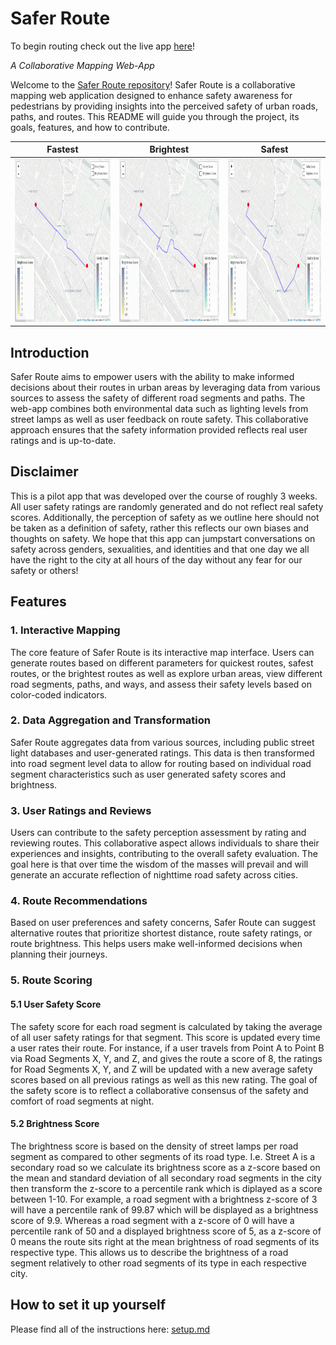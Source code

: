 # Safer Route

To begin routing check out the live app [here](http://lemberg.geog.uni-heidelberg.de:3838/)!


_A Collaborative Mapping Web-App_

Welcome to the [Safer Route repository](https://github.com/GIScience/Safer-Route)! Safer Route is a collaborative mapping web application designed to enhance safety awareness for pedestrians by providing insights into the perceived safety of urban roads, paths, and routes. This README will guide you through the project, its goals, features, and how to contribute.

| Fastest | Brightest | Safest |
|:---:|:---:|:---:|
|<img src="https://github.com/GIScience/Safer-Route/blob/main/aux/fast_route.png" width="300" height="261">|<img src="https://github.com/GIScience/Safer-Route/blob/main/aux/safer_route.png" width="300" height="261">|<img src="https://github.com/GIScience/Safer-Route/blob/main/aux/updated_safer_route.png" width="300" height="261">|


## Introduction

Safer Route aims to empower users with the ability to make informed decisions about their routes in urban areas by leveraging data from various sources to assess the safety of different road segments and paths. The web-app combines both environmental data such as lighting levels from street lamps as well as user feedback on route safety. This collaborative approach ensures that the safety information provided reflects real user ratings and is up-to-date.

## Disclaimer

This is a pilot app that was developed over the course of roughly 3 weeks. All user safety ratings are randomly generated and do not reflect real safety scores. Additionally, the perception of safety as we outline here should not be taken as a definition of safety, rather this reflects our own biases and thoughts on safety. We hope that this app can jumpstart conversations on safety across genders, sexualities, and identities and that one day we all have the right to the city at all hours of the day without any fear for our safety or others!

## Features

### 1. Interactive Mapping

The core feature of Safer Route is its interactive map interface. Users can generate routes based on different parameters for quickest routes, safest routes, or the brightest routes as well as explore urban areas, view different road segments, paths, and ways, and assess their safety levels based on color-coded indicators. 

### 2. Data Aggregation and Transformation

Safer Route aggregates data from various sources, including public street light databases and user-generated ratings. This data is then transformed into road segment level data to allow for routing based on individual road segment characteristics such as user generated safety scores and brightness. 

### 3. User Ratings and Reviews

Users can contribute to the safety perception assessment by rating and reviewing routes. This collaborative aspect allows individuals to share their experiences and insights, contributing to the overall safety evaluation. The goal here is that over time the wisdom of the masses will prevail and will generate an accurate reflection of nighttime road safety across cities.

### 4. Route Recommendations

Based on user preferences and safety concerns, Safer Route can suggest alternative routes that prioritize shortest distance, route safety ratings, or route brightness. This helps users make well-informed decisions when planning their journeys.

### 5. Route Scoring

#### 5.1 User Safety Score

The safety score for each road segment is calculated by taking the average of all user safety ratings for that segment. This score is updated every time a user rates their route. For instance, if a user travels from Point A to Point B via Road Segments X, Y, and Z, and gives the route a score of 8, the ratings for Road Segments X, Y, and Z will be updated with a new average safety scores based on all previous ratings as well as this new rating. The goal of the safety score is to reflect a collaborative consensus of the safety and comfort of road segments at night. 

#### 5.2 Brightness Score

The brightness score is based on the density of street lamps per road segment as compared to other segments of its road type. I.e. Street A is a secondary road so we calculate its brightness score as a z-score based on the mean and standard deviation of all secondary road segments in the city then transform the z-score to a percentile rank which is diplayed as a score between 1-10. For example, a road segment with a brightness z-score of 3 will have a percentile rank of 99.87 which will be displayed as a brightness score of 9.9. Whereas a road segment with a z-score of 0 will have a percentile rank of 50 and a displayed brightness score of 5, as a z-score of 0 means the route sits right at the mean brightness of road segments of its respective type. This allows us to describe the brightness of a road segment relatively to other road segments of its type in each respective city. 

## How to set it up yourself

Please find all of the instructions here: [setup.md](https://github.com/GIScience/Safer-Route/blob/main/setup.md)
